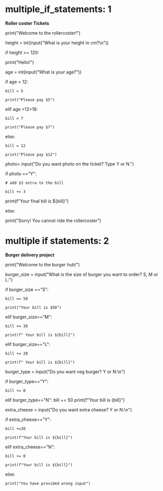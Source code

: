 # multiple_if_statements: 1
**Roller coster Tickets**

print("Welcome to the rollercoster!")

height = int(input("What is your height in cm?\n"))


if height >= 120:

  print("Hello!")
  
  age = int(input("What is your age?"))
  
  if age < 12:
  
    bill = 5
    
    print("Please pay $5")
    
  elif age <12>18:
  
    bill = 7
    
    print("Please pay $7")
    
  else:
  
    bill = 12
    
    print("Please pay $12")
    
  photo= input("Do you want photo on the ticket? Type Y or N.")
  
  if photo =="Y":
  
    # add $3 extra to the bill
    
    bill += 3
    
  print(f"Your final bill is ${bill}")
  
else:

  print("Sorry! You cannot ride the rollercoster")


# multiple if statements: 2
**Burger delivery project**

print("Welcome to the burger hub!")

burger_size = input("What is the size of burger you want to order? S, M or L:")

if burger_size =="S":

    bill == 50
    
    print("Your bill is $50")
    
elif burger_size=="M":

    bill += 30
    
    print(f" Your bill is ${bill}")
    
elif burger_size=="L":

    bill += 20
    
    print(f" Your bill is ${bill}")
    
burger_type = input("Do you want veg burger? Y or N:\n")

if burger_type=="Y":

    bill += 0
    
elif burger_type=="N":
    bill += 50
    print(f"Your bill is {bill}")

extra_cheese = input("Do you want extra cheese? Y or N:\n")

if extra_cheese=="Y":

    bill +=20
    
    print(f"Your bill is ${bill}")
    
elif extra_cheese=="N":

    bill += 0
    
    print(f"Your bill is ${bill}")
    
else:

    print("You have provided wrong input")
